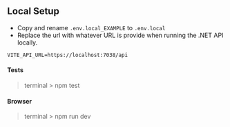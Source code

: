 ## Local Setup

- Copy and rename ```.env.local_EXAMPLE``` to ```.env.local```
- Replace the url with whatever URL is provide when running the .NET API locally.
```
VITE_API_URL=https://localhost:7038/api
```

#### Tests
> terminal > npm test

#### Browser
> terminal > npm run dev